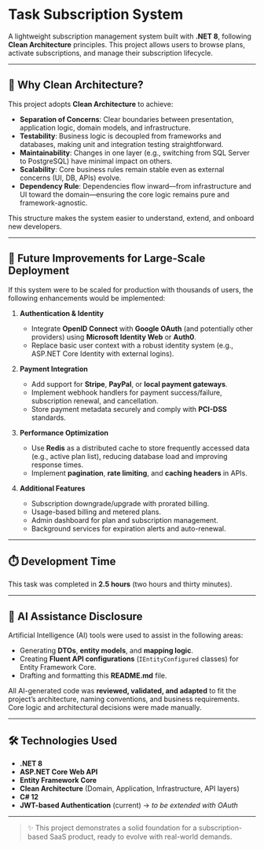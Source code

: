 ﻿# Task Subscription System

A lightweight subscription management system built with **.NET 8**, following **Clean Architecture** principles. This project allows users to browse plans, activate subscriptions, and manage their subscription lifecycle.

---

## 🧠 Why Clean Architecture?

This project adopts **Clean Architecture** to achieve:

- **Separation of Concerns**: Clear boundaries between presentation, application logic, domain models, and infrastructure.
- **Testability**: Business logic is decoupled from frameworks and databases, making unit and integration testing straightforward.
- **Maintainability**: Changes in one layer (e.g., switching from SQL Server to PostgreSQL) have minimal impact on others.
- **Scalability**: Core business rules remain stable even as external concerns (UI, DB, APIs) evolve.
- **Dependency Rule**: Dependencies flow inward—from infrastructure and UI toward the domain—ensuring the core logic remains pure and framework-agnostic.

This structure makes the system easier to understand, extend, and onboard new developers.

---

## 🚀 Future Improvements for Large-Scale Deployment

If this system were to be scaled for production with thousands of users, the following enhancements would be implemented:

1. **Authentication & Identity**  
   - Integrate **OpenID Connect** with **Google OAuth** (and potentially other providers) using **Microsoft Identity Web** or **Auth0**.
   - Replace basic user context with a robust identity system (e.g., ASP.NET Core Identity with external logins).

2. **Payment Integration**  
   - Add support for **Stripe**, **PayPal**, or **local payment gateways**.
   - Implement webhook handlers for payment success/failure, subscription renewal, and cancellation.
   - Store payment metadata securely and comply with **PCI-DSS** standards.

3. **Performance Optimization**  
   - Use **Redis** as a distributed cache to store frequently accessed data (e.g., active plan list), reducing database load and improving response times.
   - Implement **pagination**, **rate limiting**, and **caching headers** in APIs.

4. **Additional Features**  
   - Subscription downgrade/upgrade with prorated billing.
   - Usage-based billing and metered plans.
   - Admin dashboard for plan and subscription management.
   - Background services for expiration alerts and auto-renewal.

---

## ⏱️ Development Time

This task was completed in **2.5 hours** (two hours and thirty minutes).

---

## 🤖 AI Assistance Disclosure

Artificial Intelligence (AI) tools were used to assist in the following areas:

- Generating **DTOs**, **entity models**, and **mapping logic**.
- Creating **Fluent API configurations** (`IEntityConfigured` classes) for Entity Framework Core.
- Drafting and formatting this **README.md** file.

All AI-generated code was **reviewed, validated, and adapted** to fit the project’s architecture, naming conventions, and business requirements. Core logic and architectural decisions were made manually.

---

## 🛠️ Technologies Used

- **.NET 8**
- **ASP.NET Core Web API**
- **Entity Framework Core**
- **Clean Architecture** (Domain, Application, Infrastructure, API layers)
- **C# 12**
- **JWT-based Authentication** (current) → *to be extended with OAuth*

---

> ✨ This project demonstrates a solid foundation for a subscription-based SaaS product, ready to evolve with real-world demands.